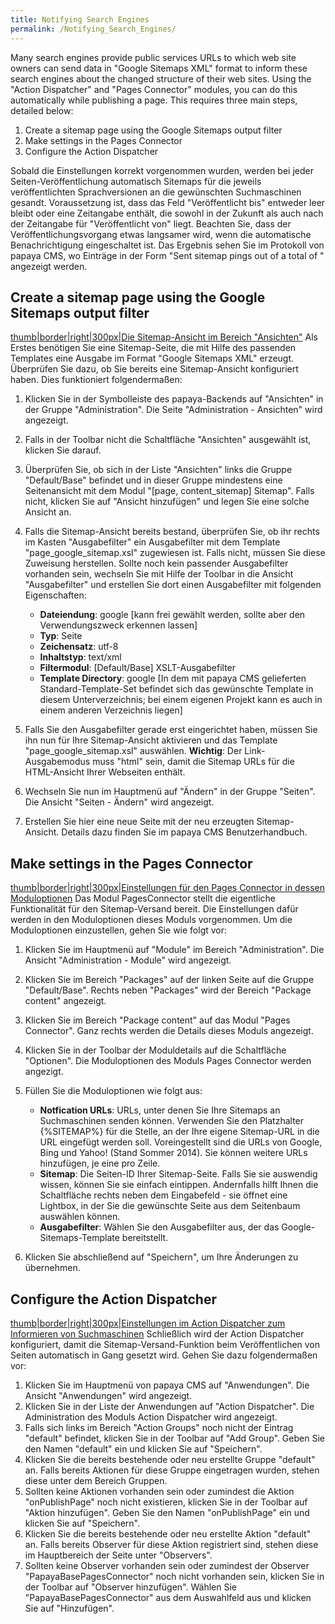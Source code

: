 ```yaml
---
title: Notifying Search Engines
permalink: /Notifying_Search_Engines/
---
```


Many search engines provide public services URLs to which web site owners can send data in "Google Sitemaps XML" format to inform these search engines about the changed structure of their web sites. Using the "Action Dispatcher" and "Pages Connector" modules, you can do this automatically while publishing a page. This requires three main steps, detailed below:

1.  Create a sitemap page using the Google Sitemaps output filter
2.  Make settings in the Pages Connector
3.  Configure the Action Dispatcher

Sobald die Einstellungen korrekt vorgenommen wurden, werden bei jeder Seiten-Veröffentlichung automatisch Sitemaps für die jeweils veröffentlichten Sprachversionen an die gewünschten Suchmaschinen gesandt. Voraussetzung ist, dass das Feld "Veröffentlicht bis" entweder leer bleibt oder eine Zeitangabe enthält, die sowohl in der Zukunft als auch nach der Zeitangabe für "Veröffentlicht von" liegt. Beachten Sie, dass der Veröffentlichungsvorgang etwas langsamer wird, wenn die automatische Benachrichtigung eingeschaltet ist. Das Ergebnis sehen Sie im Protokoll von papaya CMS, wo Einträge in der Form "Sent <Anzahl> sitemap pings out of a total of <Anzahl>" angezeigt werden.

Create a sitemap page using the Google Sitemaps output filter
-------------------------------------------------------------

[thumb|border|right|300px|Die Sitemap-Ansicht im Bereich "Ansichten"](/File:Ansicht_sitemap.png "wikilink") Als Erstes benötigen Sie eine Sitemap-Seite, die mit Hilfe des passenden Templates eine Ausgabe im Format "Google Sitemaps XML" erzeugt. Überprüfen Sie dazu, ob Sie bereits eine Sitemap-Ansicht konfiguriert haben. Dies funktioniert folgendermaßen:

1.  Klicken Sie in der Symbolleiste des papaya-Backends auf "Ansichten" in der Gruppe "Administration". Die Seite "Administration - Ansichten" wird angezeigt.
2.  Falls in der Toolbar nicht die Schaltfläche "Ansichten" ausgewählt ist, klicken Sie darauf.
3.  Überprüfen Sie, ob sich in der Liste "Ansichten" links die Gruppe "Default/Base" befindet und in dieser Gruppe mindestens eine Seitenansicht mit dem Modul "[page, content_sitemap] Sitemap". Falls nicht, klicken Sie auf "Ansicht hinzufügen" und legen Sie eine solche Ansicht an.
4.  Falls die Sitemap-Ansicht bereits bestand, überprüfen Sie, ob ihr rechts im Kasten "Ausgabefilter" ein Ausgabefilter mit dem Template "page_google_sitemap.xsl" zugewiesen ist. Falls nicht, müssen Sie diese Zuweisung herstellen. Sollte noch kein passender Ausgabefilter vorhanden sein, wechseln Sie mit Hilfe der Toolbar in die Ansicht "Ausgabefilter" und erstellen Sie dort einen Ausgabefilter mit folgenden Eigenschaften:
    -   **Dateiendung**: google [kann frei gewählt werden, sollte aber den Verwendungszweck erkennen lassen]
    -   **Typ**: Seite
    -   **Zeichensatz**: utf-8
    -   **Inhaltstyp**: text/xml
    -   **Filtermodul**: [Default/Base] XSLT-Ausgabefilter
    -   **Template Directory**: google [In dem mit papaya CMS gelieferten Standard-Template-Set befindet sich das gewünschte Template in diesem Unterverzeichnis; bei einem eigenen Projekt kann es auch in einem anderen Verzeichnis liegen]

5.  Falls Sie den Ausgabefilter gerade erst eingerichtet haben, müssen Sie ihn nun für Ihre Sitemap-Ansicht aktivieren und das Template "page_google_sitemap.xsl" auswählen. **Wichtig**: Der Link-Ausgabemodus muss "html" sein, damit die Sitemap URLs für die HTML-Ansicht Ihrer Webseiten enthält.
6.  Wechseln Sie nun im Hauptmenü auf "Ändern" in der Gruppe "Seiten". Die Ansicht "Seiten - Ändern" wird angezeigt.
7.  Erstellen Sie hier eine neue Seite mit der neu erzeugten Sitemap-Ansicht. Details dazu finden Sie im papaya CMS Benutzerhandbuch.

Make settings in the Pages Connector
------------------------------------

[thumb|border|right|300px|Einstellungen für den Pages Connector in dessen Moduloptionen](/File:Pagesconnector_options.png "wikilink") Das Modul PagesConnector stellt die eigentliche Funktionalität für den Sitemap-Versand bereit. Die Einstellungen dafür werden in den Moduloptionen dieses Moduls vorgenommen. Um die Moduloptionen einzustellen, gehen Sie wie folgt vor:

1.  Klicken Sie im Hauptmenü auf "Module" im Bereich "Administration". Die Ansicht "Administration - Module" wird angezeigt.
2.  Klicken Sie im Bereich "Packages" auf der linken Seite auf die Gruppe "Default/Base". Rechts neben "Packages" wird der Bereich "Package content" angezeigt.
3.  Klicken Sie im Bereich "Package content" auf das Modul "Pages Connector". Ganz rechts werden die Details dieses Moduls angezeigt.
4.  Klicken Sie in der Toolbar der Moduldetails auf die Schaltfläche "Optionen". Die Moduloptionen des Moduls Pages Connector werden angezigt.
5.  Füllen Sie die Moduloptionen wie folgt aus:
    -   **Notfication URLs**: URLs, unter denen Sie Ihre Sitemaps an Suchmaschinen senden können. Verwenden Sie den Platzhalter {%SITEMAP%} für die Stelle, an der Ihre eigene Sitemap-URL in die URL eingefügt werden soll. Voreingestellt sind die URLs von Google, Bing und Yahoo! (Stand Sommer 2014). Sie können weitere URLs hinzufügen, je eine pro Zeile.
    -   **Sitemap**: Die Seiten-ID Ihrer Sitemap-Seite. Falls Sie sie auswendig wissen, können Sie sie einfach eintippen. Andernfalls hilft Ihnen die Schaltfläche rechts neben dem Eingabefeld - sie öffnet eine Lightbox, in der Sie die gewünschte Seite aus dem Seitenbaum auswählen können.
    -   **Ausgabefilter**: Wählen Sie den Ausgabefilter aus, der das Google-Sitemaps-Template bereitstellt.

6.  Klicken Sie abschließend auf "Speichern", um Ihre Änderungen zu übernehmen.

Configure the Action Dispatcher
-------------------------------

[thumb|border|right|300px|Einstellungen im Action Dispatcher zum Informieren von Suchmaschinen](/File:Actiondispatcher_onpublish_pagesconnector.png "wikilink") Schließlich wird der Action Dispatcher konfiguriert, damit die Sitemap-Versand-Funktion beim Veröffentlichen von Seiten automatisch in Gang gesetzt wird. Gehen Sie dazu folgendermaßen vor:

1.  Klicken Sie im Hauptmenü von papaya CMS auf "Anwendungen". Die Ansicht "Anwendungen" wird angezeigt.
2.  Klicken Sie in der Liste der Anwendungen auf "Action Dispatcher". Die Administration des Moduls Action Dispatcher wird angezeigt.
3.  Falls sich links im Bereich "Action Groups" noch nicht der Eintrag "default" befindet, klicken Sie in der Toolbar auf "Add Group". Geben Sie den Namen "default" ein und klicken Sie auf "Speichern".
4.  Klicken Sie die bereits bestehende oder neu erstellte Gruppe "default" an. Falls bereits Aktionen für diese Gruppe eingetragen wurden, stehen diese unter dem Bereich Gruppen.
5.  Sollten keine Aktionen vorhanden sein oder zumindest die Aktion "onPublishPage" noch nicht existieren, klicken Sie in der Toolbar auf "Aktion hinzufügen". Geben Sie den Namen "onPublishPage" ein und klicken Sie auf "Speichern".
6.  Klicken Sie die bereits bestehende oder neu erstellte Aktion "default" an. Falls bereits Observer für diese Aktion registriert sind, stehen diese im Hauptbereich der Seite unter "Observers".
7.  Sollten keine Observer vorhanden sein oder zumindest der Observer "PapayaBasePagesConnector" noch nicht vorhanden sein, klicken Sie in der Toolbar auf "Observer hinzufügen". Wählen Sie "PapayaBasePagesConnector" aus dem Auswahlfeld aus und klicken Sie auf "Hinzufügen".

